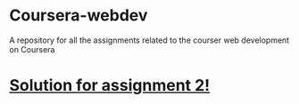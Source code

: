 # Coursera-webdev
A repository for all the assignments related to the courser web development on Coursera
<h1><a href="https://harshadbhere.github.io/Coursera-webdev/mod_2/index.html">Solution for assignment 2!</a></h1>
